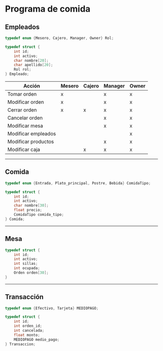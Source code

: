 # Programa de comida

## Empleados

```c
typedef enum {Mesero, Cajero, Manager, Owner} Rol;

typedef struct {
    int id;
    int activo;
    char nombre[20];
    char apellido[20];
    Rol rol;
} Empleado;
```

|       Acción      |Mesero|Cajero|Manager|Owner|
|-------------------|------|------|-------|-----|
|Tomar orden        |     x|      |      x|    x|
|Modificar orden    |     x|      |      x|    x|
|Cerrar orden       |     x|     x|      x|    x|
|Cancelar orden     |      |      |      x|    x|
|Modificar mesa     |      |      |      x|    x|
|Modificar empleados|      |      |       |    x|
|Modificar productos|      |      |      x|    x|
|Modificar caja     |      |     x|      x|    x|

---

## Comida

```c
typedef enum {Entrada, Plato_principal, Postre, Bebida} ComidaTipo;

typedef struct {
    int id;
    int activo;
    char nombre[30];
    float precio;
    ComidaTipo comida_tipo;
} Comida;
```

---

## Mesa

```c
typedef struct {
    int id;
    int activo;
    int sillas;
    int ocupada;
    Orden orden[30];
}
```

---

## Transacción

```c
typedef enum {Efectivo, Tarjeta} MEDIOPAGO;

typedef struct {
    int id;
    int orden_id;
    int cancelada;
    float monto;
    MEDIOPAGO medio_pago;
} Transaccion;
```
